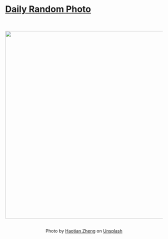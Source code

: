 # [Daily Random Photo](https://www.dailyrandomphoto.com/)

<div align="center">
  <br>
  <br>
  <a href="https://www.dailyrandomphoto.com/p/2023/2023-08-21/"><img src="https://images.unsplash.com/photo-1670459471984-26e534ab2c3b?crop=entropy&cs=tinysrgb&fit=max&fm=jpg&ixid=M3w3NzUwOHwwfDF8cmFuZG9tfHx8fHx8fHx8MTY5MjU3NzY0OXw&ixlib=rb-4.0.3&q=80&w=1080" width="600px"></a>
  <br>
  <br>
  <p class="has-text-grey">Photo by <a href="https://unsplash.com/@justzht?utm_source=Daily%20Random%20Photo&amp;utm_medium=referral" target="_blank" rel="noopener noreferrer">Haotian Zheng</a> on <a href="https://unsplash.com/photos/mjUai2uozrU?utm_source=Daily%20Random%20Photo&amp;utm_medium=referral" target="_blank" rel="noopener noreferrer">Unsplash</a></p>
</div>
